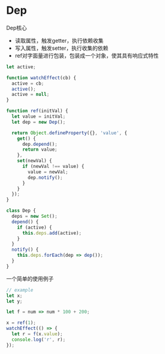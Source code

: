 # Dep

Dep核心

- 读取属性，触发getter，执行依赖收集
- 写入属性，触发setter，执行收集的依赖
- ref对字面量进行包装，包装成一个对象，使其具有响应式特性

```js
let active;

function watchEffect(cb) {
  active = cb;
  active();
  active = null;
}

function ref(initVal) {
  let value = initVal;
  let dep = new Dep();

  return Object.defineProperty({}, 'value', {
    get() {
      dep.depend();
      return value;
    },
    set(newVal) {
      if (newVal !== value) {
        value = newVal;
        dep.notify();
      }
    }
  });
}

class Dep {
  deps = new Set();
  depend() {
    if (active) {
      this.deps.add(active);
    }
  }
  notify() {
    this.deps.forEach(dep => dep());
  }
}
```

一个简单的使用例子
```js
// example
let x;
let y;

let f = num => num * 100 + 200;

x = ref(1);
watchEffect(() => {
  let r = f(x.value);
  console.log('r', r);
});
```

